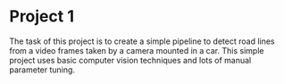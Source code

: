 # Project 1
The task of this project is to create a simple pipeline to detect road lines from a video frames taken by a camera mounted in a car.
This simple project uses basic computer vision techniques and lots of manual parameter tuning.
